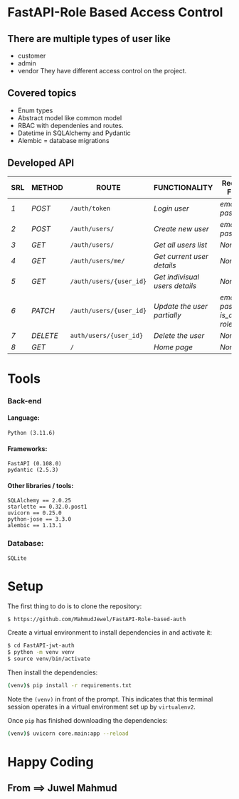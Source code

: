 # FastAPI-Role Based Access Control
## There are multiple types of user like
* customer
* admin
* vendor
They have different access control on the project.

## Covered topics
* Enum types
* Abstract model like common model
* RBAC with dependenies and routes.
* Datetime in SQLAlchemy and Pydantic
* Alembic = database migrations

## Developed API
| SRL | METHOD | ROUTE | FUNCTIONALITY | Required Fields | ACCESS |
| ------- | ------- | ----- | ------------- | ------------- | ------------- |
| *1* | *POST* | ```/auth/token``` | _Login user_| _email, password_| _All users_|
| *2* | *POST* | ```/auth/users/``` | _Create new user_|_email, password_| _Anyone_|
| *3* | *GET* | ```/auth/users/``` | _Get all users list_|_None_| _admin_|
| *4* | *GET* | ```/auth/users/me/``` | _Get current user details_|_None_| authorized|
| *5* | *GET* | ```/auth/users/{user_id}``` | _Get indivisual users details_|_None_| _Admin_|
| *6* | *PATCH* | ```/auth/users/{user_id}``` | _Update the user partially_|_email, password, is_active, role_| _Admin_|
| *7* | *DELETE* | ```auth/users/{user_id}``` | _Delete the user_|_None_| _admin_|
| *8* | *GET* | ```/``` | _Home page_|_None_| _anyone_|


# Tools
### Back-end
#### Language:
	Python (3.11.6)

#### Frameworks:
	FastAPI (0.108.0)
    pydantic (2.5.3)
	
#### Other libraries / tools:
	SQLAlchemy == 2.0.25
    starlette == 0.32.0.post1
    uvicorn == 0.25.0
    python-jose == 3.3.0
    alembic == 1.13.1
	
### Database:
	SQLite

# Setup
The first thing to do is to clone the repository:
```sh
$ https://github.com/MahmudJewel/FastAPI-Role-based-auth
```

Create a virtual environment to install dependencies in and activate it:
```sh
$ cd FastAPI-jwt-auth
$ python -m venv venv
$ source venv/bin/activate
```
Then install the dependencies:
```sh
(venv)$ pip install -r requirements.txt
```
Note the `(venv)` in front of the prompt. This indicates that this terminal
session operates in a virtual environment set up by `virtualenv2`.

Once `pip` has finished downloading the dependencies:
```sh
(venv)$ uvicorn core.main:app --reload
```

# Happy Coding
## From ==> Juwel Mahmud

